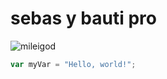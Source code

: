 # sebas y bauti pro
![mileigod](https://github.com/user-attachments/assets/d9cc32ac-76eb-419a-b53c-3f61348838ee)


``` javascript
var myVar = "Hello, world!";
```
